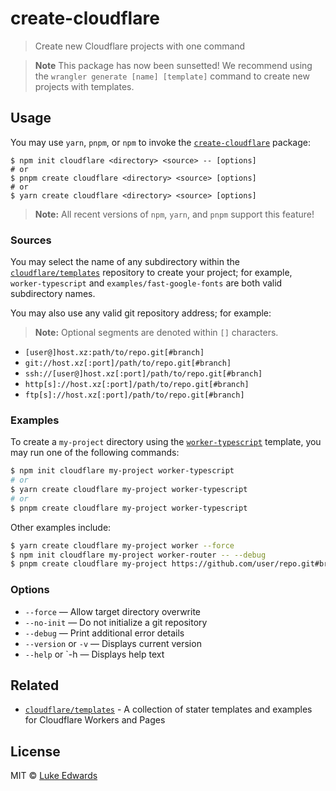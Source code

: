 # create-cloudflare

> Create new Cloudflare projects with one command

> **Note**
> This package has now been sunsetted! We recommend using the `wrangler generate [name] [template]` command to create new projects with templates.

## Usage

You may use `yarn`, `pnpm`, or `npm` to invoke the [`create-cloudflare`](https://www.npmjs.com/package/create-cloudflare) package:

```
$ npm init cloudflare <directory> <source> -- [options]
# or
$ pnpm create cloudflare <directory> <source> [options]
# or
$ yarn create cloudflare <directory> <source> [options]
```

> **Note:** All recent versions of `npm`, `yarn`, and `pnpm` support this feature!

### Sources

You may select the name of any subdirectory within the [`cloudflare/templates`](https://github.com/cloudflare/templates) repository to create your project; for example, `worker-typescript` and `examples/fast-google-fonts` are both valid subdirectory names.

You may also use any valid git repository address; for example:

> **Note:** Optional segments are denoted within `[]` characters.

- `[user@]host.xz:path/to/repo.git[#branch]`
- `git://host.xz[:port]/path/to/repo.git[#branch]`
- `ssh://[user@]host.xz[:port]/path/to/repo.git[#branch]`
- `http[s]://host.xz[:port]/path/to/repo.git[#branch]`
- `ftp[s]://host.xz[:port]/path/to/repo.git[#branch]`

### Examples

To create a `my-project` directory using the [`worker-typescript`](https://github.com/cloudflare/templates/tree/main/worker-typescript) template, you may run one of the following commands:

```sh
$ npm init cloudflare my-project worker-typescript
# or
$ yarn create cloudflare my-project worker-typescript
# or
$ pnpm create cloudflare my-project worker-typescript
```

Other examples include:

```sh
$ yarn create cloudflare my-project worker --force
$ npm init cloudflare my-project worker-router -- --debug
$ pnpm create cloudflare my-project https://github.com/user/repo.git#branch
```

### Options

- `--force` — Allow target directory overwrite
- `--no-init` — Do not initialize a git repository
- `--debug` — Print additional error details
- `--version` or `-v` — Displays current version
- `--help` or `-h — Displays help text

## Related

- [`cloudflare/templates`](https://github.com/cloudflare/templates) - A collection of stater templates and examples for Cloudflare Workers and Pages

## License

MIT © [Luke Edwards](https://lukeed.com)
